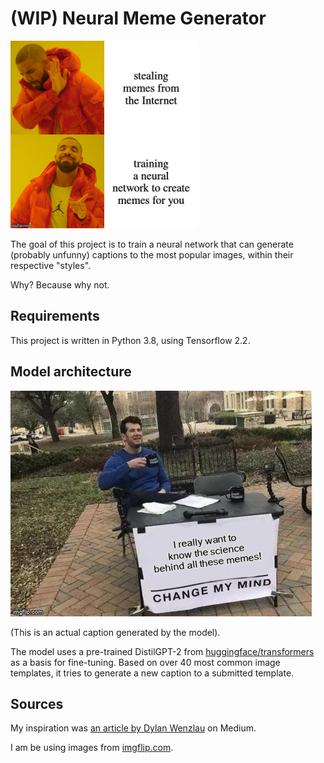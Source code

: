 # (WIP) Neural Meme Generator

![](drake.png)

The goal of this project is to train a neural network that can generate 
(probably unfunny) captions to the most popular images, within their respective "styles".

Why? Because why not.


## Requirements

This project is written in Python 3.8, using Tensorflow 2.2.

## Model architecture

![](data/final_images/science_behind_memes.png)

(This is an actual caption generated by the model).

The model uses a pre-trained DistilGPT-2 from [huggingface/transformers](https://github.com/huggingface/transformers) as a basis for fine-tuning.
Based on over 40 most common image templates, it tries to generate a new caption to a submitted template.

## Sources

My inspiration was [an article by Dylan Wenzlau](https://towardsdatascience.com/meme-text-generation-with-a-deep-convolutional-network-in-keras-tensorflow-a57c6f218e85) on Medium.

I am be using images from [imgflip.com](https://imgflip.com/).
